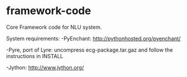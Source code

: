 # framework-code
Core Framework code for NLU system.

System requirements:
-PyEnchant: http://pythonhosted.org/pyenchant/

-Pyre, port of Lyre: uncompress ecg-package.tar.gaz and follow the instructions in INSTALL

-Jython: http://www.jython.org/
